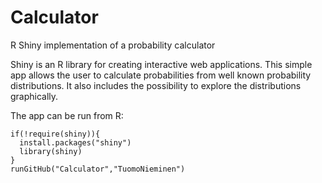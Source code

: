 # Calculator
R Shiny implementation of a probability calculator

Shiny is an R library for creating interactive web applications. 
This simple app allows the user to calculate probabilities from well known probability distributions. 
It also includes the possibility to explore the distributions graphically.  

The app can be run from R:

```
if(!require(shiny)){
  install.packages("shiny")
  library(shiny)
}
runGitHub("Calculator","TuomoNieminen")
```
